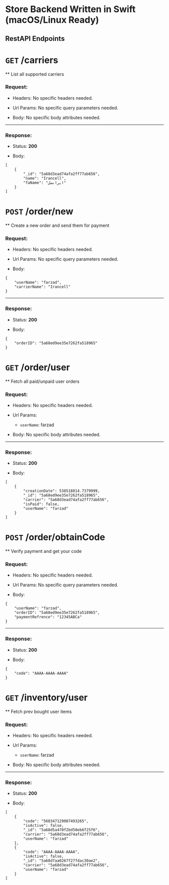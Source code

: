 # Store Backend Written in Swift (macOS/Linux Ready)


## RestAPI Endpoints
# `GET` /carriers

** List all supported carriers

### Request:

+ Headers:
    No specific headers needed.

+ Url Params:
    No specific query parameters needed.

+ Body:
    No specific body attributes needed.

***


### Response:

+ Status: **200**

+ Body:
```
[
    {
        "_id": "5a68d3ead74afa2ff77ab656",
        "name": "Irancell",
        "faName": "ایرانسل"
    }
]
```

# `POST` /order/new

** Create a new order and send them for payment

### Request:

+ Headers:
    No specific headers needed.

+ Url Params:
    No specific query parameters needed.

+ Body:
```
{
    "userName": "farzad",
    "carrierName": "Irancell"
}
```

***


### Response:

+ Status: **200**

+ Body:
```
{
    "orderID": "5a68ed9ee35e7262fa518965"
}
```

# `GET` /order/user

** Fetch all paid/unpaid user orders

### Request:

+ Headers:
    No specific headers needed.

+ Url Params:
    + `userName`: farzad

+ Body:
    No specific body attributes needed.

***


### Response:

+ Status: **200**

+ Body:
```
[
    {
        "creationDate": 538518814.7379999,
        "_id": "5a68ed9ee35e7262fa518965",
        "carrier": "5a68d3ead74afa2ff77ab656",
        "isPaid": false,
        "userName": "farzad"
    }
]
```

# `POST` /order/obtainCode

** Verify payment and get your code

### Request:

+ Headers:
    No specific headers needed.

+ Url Params:
    No specific query parameters needed.

+ Body:
```
{
    "userName": "farzad",
    "orderID": "5a68ed9ee35e7262fa518965",
    "paymentRefrence": "12345ABCa"
}
```

***


### Response:

+ Status: **200**

+ Body:
```
{
    "code": "AAAA-AAAA-AAAA"
}
```

# `GET` /inventory/user

** Fetch prev bought user items

### Request:

+ Headers:
    No specific headers needed.

+ Url Params:
    + `userName`: farzad

+ Body:
    No specific body attributes needed.

***


### Response:

+ Status: **200**

+ Body:
```
[
    {
        "code": "568347129087493265",
        "isActive": false,
        "_id": "5a68d5a470f2bd50eb6f25f6",
        "carrier": "5a68d3ead74afa2ff77ab656",
        "userName": "farzad"
    },
    {
        "code": "AAAA-AAAA-AAAA",
        "isActive": false,
        "_id": "5a68d7aa0267f27fdac30ae2",
        "carrier": "5a68d3ead74afa2ff77ab656",
        "userName": "farzad"
    }
]
```

